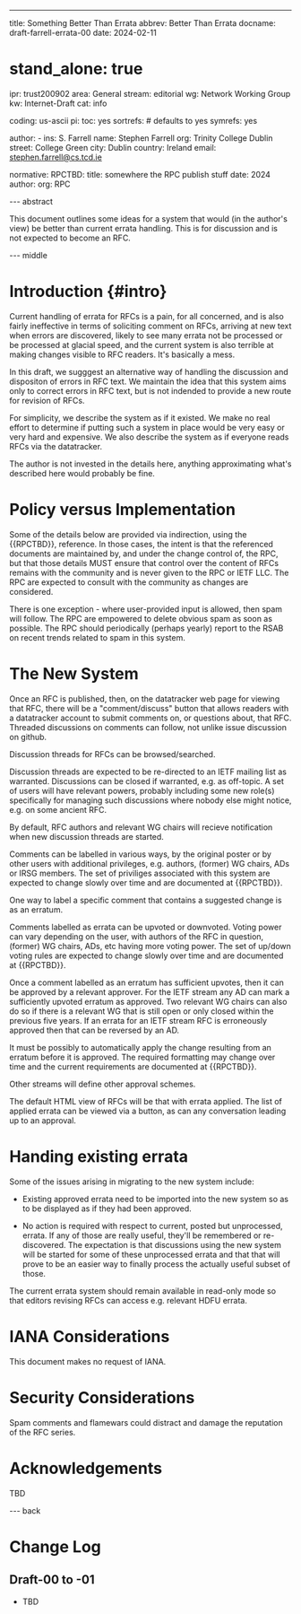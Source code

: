 ---
title: Something Better Than Errata
abbrev: Better Than Errata
docname: draft-farrell-errata-00
date: 2024-02-11

# stand_alone: true

ipr: trust200902
area: General
stream: editorial
wg: Network Working Group
kw: Internet-Draft
cat: info

coding: us-ascii
pi:
  toc: yes
  sortrefs:   # defaults to yes
  symrefs: yes

author:
      -
        ins: S. Farrell
        name: Stephen Farrell
        org: Trinity College Dublin
        street: College Green
        city: Dublin
        country: Ireland
        email: stephen.farrell@cs.tcd.ie

normative:
    RPCTBD:
        title: somewhere the RPC publish stuff
        date: 2024
        author:
            org: RPC

--- abstract

This document outlines some ideas for a system that would
(in the author's view) be better than current errata handling.
This is for discussion and is not expected to become an RFC.


--- middle

# Introduction        {#intro}

Current handling of errata for RFCs is a pain, for all concerned, and is also
fairly ineffective in terms of soliciting comment on RFCs, arriving at new text
when errors are discovered, likely to see many errata not be processed or be
processed at glacial speed, and the current system is also terrible at making
changes visible to RFC readers. It's basically a mess.

In this draft, we sugggest an alternative way of handling the discussion and
dispositon of errors in RFC text. We maintain the idea that this system aims
only to correct errors in RFC text, but is not indended to provide a new route
for revision of RFCs. 

For simplicity, we describe the system as if it existed. We make no real effort
to determine if putting such a system in place would be very easy or very hard
and expensive. We also describe the system as if everyone reads RFCs via the
datatracker.

The author is not invested in the details here, anything approximating what's
described here would probably be fine.

# Policy versus Implementation

Some of the details below are provided via indirection, using the {{RPCTBD}},
reference. In those cases, the intent is that the referenced documents are
maintained by, and under the change control of, the RPC, but that those details
MUST ensure that control over the content of RFCs remains with the community
and is never given to the RPC or IETF LLC.  The RPC are expected to consult
with the community as changes are considered.

There is one exception - where user-provided input is allowed, then spam will
follow. The RPC are empowered to delete obvious spam as soon as possible. The
RPC should periodically (perhaps yearly) report to the RSAB on recent trends
related to spam in this system.

# The New System

Once an RFC is published, then, on the datatracker web page for viewing that
RFC, there will be a "comment/discuss" button that allows readers with a
datatracker account to submit comments on, or questions about, that RFC.
Threaded discussions on comments can follow, not unlike issue discussion on
github.

Discussion threads for RFCs can be browsed/searched.

Discussion threads are expected to be re-directed to an IETF mailing list as
warranted. Discussions can be closed if warranted, e.g. as off-topic. A set of
users will have relevant powers, probably including some new role(s) specifically
for managing such discussions where nobody else might notice, e.g. on some
ancient RFC.

By default, RFC authors and relevant WG chairs will recieve notification
when new discussion threads are started.

Comments can be labelled in various ways, by the original poster or by other
users with additional privileges, e.g. authors, (former) WG chairs, ADs or IRSG
members.  The set of priviliges associated with this system are expected to
change slowly over time and are documented at {{RPCTBD}}.

One way to label a specific comment that contains a suggested change is as an
erratum.

Comments labelled as errata can be upvoted or downvoted.  Voting power can vary
depending on the user, with authors of the RFC in question, (former) WG chairs,
ADs, etc having more voting power. The set of up/down voting rules are expected
to change slowly over time and are documented at {{RPCTBD}}.

Once a comment labelled as an erratum has sufficient upvotes, then it can be
approved by a relevant approver. For the IETF stream any AD can mark a
sufficiently upvoted erratum as approved. Two relevant WG chairs can also do so
if there is a relevant WG that is still open or only closed within the previous
five years. If an errata for an IETF stream RFC is erroneously approved then
that can be reversed by an AD.

It must be possibly to automatically apply the change resulting from an erratum
before it is approved. The required formatting may change over time and the
current requirements are documented at {{RPCTBD}}.

Other streams will define other approval schemes.

The default HTML view of RFCs will be that with errata applied.  The list of
applied errata can be viewed via a button, as can any conversation leading up
to an approval. 

# Handing existing errata

Some of the issues arising in migrating to the new system include:

- Existing approved errata need to be imported into the new system so as to be
  displayed as if they had been approved. 

- No action is required with respect to current, posted but unprocessed,
  errata.  If any of those are really useful, they'll be remembered or
re-discovered.  The expectation is that discussions using the new system will
be started for some of these unprocessed errata and that that will prove to be
an easier way to finally process the actually useful subset of those.

The current errata system should remain available in read-only mode so that
editors revising RFCs can access e.g. relevant HDFU errata.

# IANA Considerations

This document makes no request of IANA.

# Security Considerations

Spam comments and flamewars could distract and damage the reputation of
the RFC series.

# Acknowledgements

TBD

--- back

# Change Log

## Draft-00 to -01

- TBD


